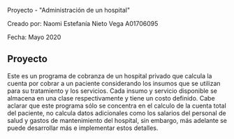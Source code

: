 Proyecto - "Administración de un hospital"

Creado por: Naomi Estefanía Nieto Vega A01706095

Fecha: Mayo 2020

## Proyecto

Este es un programa de cobranza de un hospital privado que calcula la cuenta por cobrar a un paciente considerando los insumos que se utilizan para su tratamiento y los servicios.  Cada insumo y servicio disponible se almacena en una clase respectivamente y tiene un costo definido. Cabe aclarar que este programa sólo se concentra en el calculo de la cuenta total del paciente, no calcula datos adicionales como los salarios del personal de salud y gastos de mantenimiento del hospital, sin embargo, más adelante se puede desarrollar más e implementar estos detalles.
